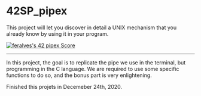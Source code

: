 # 42SP_pipex

This project will let you discover in detail a UNIX mechanism that you already know by using it in your program.

[![feralves's 42 pipex Score](https://badge42.vercel.app/api/v2/cli7l4sim001108mvngbgwmeh/project/2871980)](https://github.com/JaeSeoKim/badge42)

----

In this project, the goal is to replicate the pipe we use in the terminal, but programming in the C language.
We are required to use some specific functions to do so, and the bonus part is very enlightening.

Finished this projets in Decemeber 24th, 2020.
